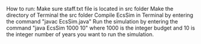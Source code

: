 How to run:
	Make sure staff.txt file is located in src folder
	Make the directory of Terminal the src folder
	Compile EcsSim in Terminal by entering the command "javac EcsSim.java"
	Run the simulation by entering the command "java EcsSim 1000 10" where 1000 is the integer budget and 10 is the integer number of years you want to run the simulation.
